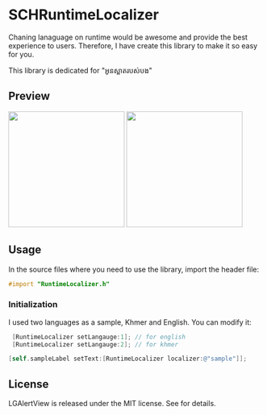 # SCHRuntimeLocalizer

Chaning lanaguage on runtime would be awesome and provide the best experience to users. Therefore, I have create this library to make it so easy for you.

This library is dedicated for "អូនស្អាតរបស់បង"

## Preview

<img src="https://firebasestorage.googleapis.com/v0/b/hubgit-cea1c.appspot.com/o/localization1.png?alt=media&token=21c962e1-c830-45c1-9da2-46690e2b16ca" width="230"/>
<img src="https://firebasestorage.googleapis.com/v0/b/hubgit-cea1c.appspot.com/o/localization2.png?alt=media&token=30f71da6-07dc-46ae-811a-1628190a312b" width="230"/>

## Usage

In the source files where you need to use the library, import the header file:

```objective-c
#import "RuntimeLocalizer.h"
```

### Initialization

I used two languages as a sample, Khmer and English. You can modify it:

```objective-c
 [RuntimeLocalizer setLangauge:1]; // for english
 [RuntimeLocalizer setLangauge:2]; // for khmer
```

```objective-c
[self.sampleLabel setText:[RuntimeLocalizer localizer:@"sample"]];
```

## License

LGAlertView is released under the MIT license. See for details.

